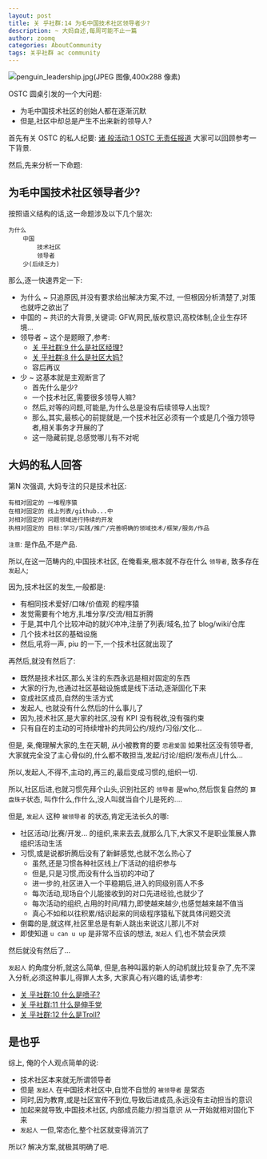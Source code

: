 ```yaml
---
layout: post
title: 关 乎社群:14 为毛中国技术社区领导者少?
description: ~ 大妈自述,每周可能不止一篇
author: zoomq
categories: AboutCommunity
tags: 关乎社群 ac community
---
```


![penguin_leadership.jpg(JPEG 图像,400x288 像素)](http://life.halcode.com/wp-content/images/penguin_leadership.jpg)

OSTC 圆桌引发的一个大问题:

- 为毛中国技术社区的创始人都在逐渐沉默
- 但是,社区中却总是产生不出来新的领导人?

<!--more-->

首先有关 OSTC 的私人纪要:
[诸 般活动:1 OSTC 无责任报道](http://devrel.info/2014-03/es1-re-ostc/)
大家可以回顾参考一下背景.

然后,先来分析一下命题:

## 为毛中国技术社区领导者少?

按照语义结构的话,这一命题涉及以下几个层次:


    为什么
        中国
            技术社区
            领导者
        少(后续乏力)

那么,逐一快速界定一下:

- 为什么 ~ 只追原因,并没有要求给出解决方案,不过, 一但根因分析清楚了,对策也就呼之欲出了
- 中国的 ~ 共识的大背景,关键词: GFW,网民,版权意识,高校体制,企业生存环境...
- 领导者 ~ 这个是题眼了,参考:
    - [关 乎社群:9 什么是社区经理?](http://devrel.info/2014-03/ac9-comm-manager/)
    - [关 乎社群:8 什么是社区大妈?](http://devrel.info/2014-03/ac8-comm-dama/)
    - 容后再议
- 少 ~ 这基本就是主观断言了
    - 首先什么是少?
    - 一个技术社区,需要很多领导人嘛?
    - 然后,对等的问题,可能是,为什么总是没有后续领导人出现?
    - 那么,其实,最核心的前提就是,一个技术社区必须有一个或是几个强力领导者,相关事务才开展的了
    - 这一隐藏前提,总感觉哪儿有不对呢

## 大妈的私人回答

第N 次强调, 大妈专注的只是技术社区:

    有相对固定的 一堆程序猿
    在相对固定的 线上列表/github...中
    对相对固定的 问题领域进行持续的开发
    执相对固定的 目标:学习/实践/推广/完善明确的领域技术/框架/服务/作品

`注意`: 是作品,不是产品.

所以,在这一范畴内的,中国技术社区,
在俺看来,根本就不存在什么 `领导者`,
致多存在 `发起人`;

因为,技术社区的发生,一般都是:

- 有相同技术爱好/口味/价值观 的程序猿
- 发觉需要有个地方,扎堆分享/交流/相互折腾
- 于是,其中几个比较冲动的就兴冲冲,注册了列表/域名,拉了 blog/wiki/仓库
- 几个技术社区的基础设施
- 然后,吼将一声, piu 的一下,一个技术社区就出现了

再然后,就没有然后了:

- 既然是技术社区,那么关注的东西永远是相对固定的东西
- 大家的行为,也通过社区基础设施或是线下活动,逐渐固化下来
- 变成社区成员,自然的生活方式
- 发起人, 也就没有什么然后的什么事儿了
- 因为,技术社区,是大家的社区,没有 KPI 没有税收,没有强约束
- 只有自在的主动的可持续增补的共同公约/规约/习俗/文化...

但是, 亲,俺理解大家的,生在天朝, 从小被教育的要 `忠君爱国` 如果社区没有领导者,
大家就完全没了主心骨似的,什么都不敢担当,发起/讨论/组织/发布点儿什么...

所以,发起人,不得不,主动的,再三的,最后变成习惯的,组织一切.

所以,社区后进,也就习惯先拜个山头,识别社区的 `领导者` 是who,然后恢复自然的 `算盘珠子`状态,
叫作什么,作什么,没人叫就当自个儿是死的....

但是, `发起人` 这种 `被领导者` 的状态,肯定无法长久的哪:

- 社区活动/比赛/开发... 的组织,来来去去,就那么几下,大家又不是职业策展人靠组织活动生活
- 习惯,或是说都折腾后没有了新鲜感觉,也就不怎么热心了
    - 虽然,还是习惯各种社区线上/下活动的组织参与
    - 但是,只是习惯,而没有什么当初的冲动了
    - 进一步的,社区进入一个平稳期后,进入的同级别高人不多
    - 每次活动,现场自个儿能接收到的对口先进经验,也就少了
    - 每次活动的组织,占用的时间/精力,即使越来越少,也感觉越来越不值当
    - 真心不如和以往积累/结识起来的同级程序猿私下就具体问题交流
- 倒霉的是,就这样,社区里总是有新人跳出来说这儿那儿不对
- 即使知道 `u can u up` 是非常不应该的想法, `发起人` 们,也不禁会厌烦

然后就没有然后了...

`发起人` 的角度分析,就这么简单,
但是,各种叫嚣的新人的动机就比较复杂了,先不深入分析,必须这种事儿,得罪人太多,
大家真心有兴趣的话,请参考:

- [关 乎社群:10 什么是喷子?](http://devrel.info/2014-03/ac10-comm-sprayer/)
- [关 乎社群:11 什么是伸手党](http://devrel.info/2014-03/ac11-comm-beggar/)
- [关 乎社群:12 什么是Troll?](http://devrel.info/2014-03/ac12-comm-troll/)


## 是也乎

综上, 俺的个人观点简单的说:

- 技术社区本来就无所谓领导者
- 但是 `发起人` 在中国技术社区中,自觉不自觉的 `被领导者` 是常态
- 同时,因为教育,或是社区宣传不到位,导致后进成员,永远没有主动担当的意识
- 加起来就导致,中国技术社区, 内部成员能力/担当意识 从一开始就相对固化下来
- `发起人` 一但,常态化,整个社区就变得消沉了

所以? 解决方案,就极其明确了吧.




